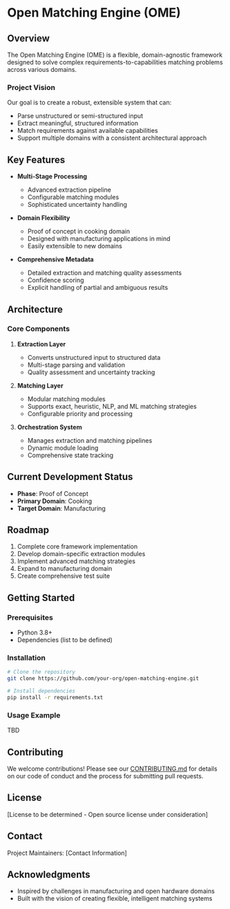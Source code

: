 # Open Matching Engine (OME)

## Overview

The Open Matching Engine (OME) is a flexible, domain-agnostic framework designed to solve complex requirements-to-capabilities matching problems across various domains.

### Project Vision

Our goal is to create a robust, extensible system that can:
- Parse unstructured or semi-structured input
- Extract meaningful, structured information
- Match requirements against available capabilities
- Support multiple domains with a consistent architectural approach

## Key Features

- **Multi-Stage Processing**
  - Advanced extraction pipeline
  - Configurable matching modules
  - Sophisticated uncertainty handling

- **Domain Flexibility**
  - Proof of concept in cooking domain
  - Designed with manufacturing applications in mind
  - Easily extensible to new domains

- **Comprehensive Metadata**
  - Detailed extraction and matching quality assessments
  - Confidence scoring
  - Explicit handling of partial and ambiguous results

## Architecture

### Core Components

1. **Extraction Layer**
   - Converts unstructured input to structured data
   - Multi-stage parsing and validation
   - Quality assessment and uncertainty tracking

2. **Matching Layer**
   - Modular matching modules
   - Supports exact, heuristic, NLP, and ML matching strategies
   - Configurable priority and processing

3. **Orchestration System**
   - Manages extraction and matching pipelines
   - Dynamic module loading
   - Comprehensive state tracking

## Current Development Status

- **Phase**: Proof of Concept
- **Primary Domain**: Cooking
- **Target Domain**: Manufacturing

## Roadmap

1. Complete core framework implementation
2. Develop domain-specific extraction modules
3. Implement advanced matching strategies
4. Expand to manufacturing domain
5. Create comprehensive test suite

## Getting Started

### Prerequisites

- Python 3.8+
- Dependencies (list to be defined)

### Installation

```bash
# Clone the repository
git clone https://github.com/your-org/open-matching-engine.git

# Install dependencies
pip install -r requirements.txt
```

### Usage Example

TBD

## Contributing

We welcome contributions! Please see our [CONTRIBUTING.md](CONTRIBUTING.md) for details on our code of conduct and the process for submitting pull requests.

## License

[License to be determined - Open source license under consideration]

## Contact

Project Maintainers: [Contact Information]

## Acknowledgments

- Inspired by challenges in manufacturing and open hardware domains
- Built with the vision of creating flexible, intelligent matching systems